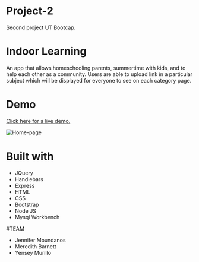 
# Project-2
Second project UT Bootcap.

# Indoor Learning

An app that allows homeschooling parents, summertime with kids, and to help each other as a community. Users are able to upload link in a particular subject which will be displayed for everyone to see on each category page. 

# Demo
<a href="">Click here for a live demo.</a>

![Home-page](https://github.com/mbarnetttx/project-2/blob/master/ReadMe%20images/project2.png)

# Built with
<ul>
  <li>JQuery</li>
  <li>Handlebars</li>
  <li>Express</li>
  <li>HTML</li>
  <li>CSS</li>
  <li>Bootstrap</li>
  <li>Node JS </li>
  <li>Mysql Workbench </li>
</ul>

  #TEAM
<ul>
  <li>Jennifer Moundanos</li>
  <li>Meredith Barnett</li>
  <li>Yensey Murillo</li>
</ul>
  
